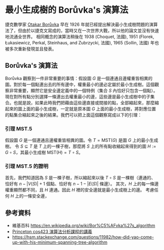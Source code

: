 # 最小生成樹的 Borůvka's 演算法

捷克數學家 [Otakar Borůvka](https://en.wikipedia.org/wiki/Otakar_Bor%C5%AFvka) 早在 1926 年就已經提出解決最小生成樹問題的演算法了，但由於以捷克文寫成的，當時又在一次世界大戰，所以他的論文並沒有快速地流通全世界。
相同概念的演算法稍後在 1938 (Choquet, 法國), 1951 (Florek, Łukasiewicz, Perkal, Steinhaus, and Zubrzycki, 法國), 1965 (Sollin, 法國) 年也被多次重新發現並且發表。

## Borůvka's 演算法

Borůvka 觀察到一件非常重要的事情：假設圖 $G$ 是一個連通且邊權重皆相異的圖。對於每一個點連出去的所有邊中，權重最小的邊必定屬於最小生成樹。這個觀察非常重要，顯然它是安全邊定義中的一個特例（集合 $S$ 內恰好只包含一個點）。現在對所有點分別選擇一條連出去權重最小的邊，這些邊是最小生成樹中的子集合。也就是說，如果此時我們把藉由這些邊直接或間接的點，全部縮起來，那麼縮起來的圖上面的最小生成樹，一定就是原本圖 $G$ 上面的最小生成樹，將對應位置的點集合縮起來之後的結果。我們可以把上面這個觀察寫成以下的引理：

### 引理 MST.5

假設圖 $G$ 是一個連通且邊權重皆相異的圖。令 $T=\text{MST}(G)$ 是圖 $G$ 上的最小生成樹。
令 $S\subseteq T$ 是 $T$ 上的一棵子樹，那麼將 $S$ 上的所有點收縮起來得到的圖 $H := G\circ S$，其最小生成樹 $\text{MST}(H) = T\circ S$。

### 引理 MST.5 的證明

首先，我們知道因為 $S$ 是一棵子樹，所以縮起來以後 $T\circ S$ 是一棵樹（連通的、恰好有 $n-|V(S)|+1$ 個點、恰好有 $n-1-|E(S)|$ 條邊）。
其次，$H$ 上的每一條邊權重顯然都不同，且 $H$ 連通。因此 $H$ 裡的安全邊就是最小生成樹上的邊。
考慮任何 $H$ 上的一條安全邊，


## 參考資料

* 維基百科 https://en.wikipedia.org/wiki/Bor%C5%AFvka%27s_algorithm
* [Princeton cos423 演算法分析課程的講義](https://www.cs.princeton.edu/courses/archive/spring18/cos423/lectures/04GreedyAlgorithmsII-2x2.pdf)
* https://hsm.stackexchange.com/questions/11982/how-did-yao-come-up-with-his-minimum-spanning-tree-algorithm